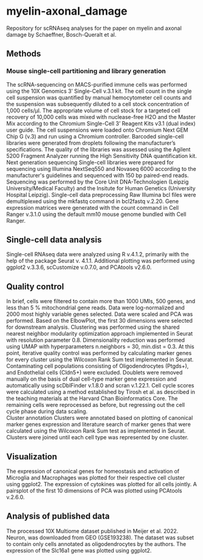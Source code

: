 # myelin-axonal_damage
Repository for scRNAseq analyses for the paper on myelin and axonal damage by Schaeffner, Bosch-Queralt et al. 

## Methods
### Mouse single-cell partitioning and library generation
The scRNA-sequencing on MACS-purified immune cells was performed using the 10X Genomics 3ʹ Single-Cell v.3.1 kit. The cell count in the single cell suspension was quantified by manual hemocytometer cell counts and the suspension was subsequently diluted to a cell stock concentration of 1,000 cells/µl. The appropriate volume of cell stock for a targeted cell recovery of 10,000 cells was mixed with nuclease-free H2O and the Master Mix according to the Chromium Single-Cell 3’ Reagent Kits v3.1 (dual index) user guide.
The cell suspensions were loaded onto Chromium Next GEM Chip G  (v.3) and run using a Chromium controller. Barcoded single-cell libraries were generated from droplets following the manufacturer’s specifications. The quality of the libraries was assessed using the Agilent 5200 Fragment Analyzer running the High Sensitivity DNA quantification kit.
Next generation sequencing
Single-cell libraries were prepared for sequencing using Illumina NextSeq550 and Novaseq 6000 according to the manufacturer's guidelines and sequenced with 150 bp paired-end reads. Sequencing was performed by the Core Unit DNA-Technologien (Leipzig University/Medical Faculty) and the Insitute for Human Genetics (University Hospital Leipzig).
Single-cell data preprocessing 
Raw Illumina bcl files were demultiplexed using the mkfastq command in bcl2fastq v.2.20. Gene expression matrices were generated with the count command in Cell Ranger v.3.1.0 using the default mm10 mouse genome bundled with Cell Ranger. 

## Single-cell data analysis 
Single-cell RNAseq data were analyzed using R v.4.1.2, primarily with the help of the package Seurat v. 4.1.1. Additional plotting was performed using ggplot2 v.3.3.6, scCustomize v.0.7.0, and PCAtools v2.6.0.

## Quality control
In brief, cells were filtered to contain more than 1000 UMIs, 500 genes, and less than 5 % mitochondrial gene reads. Data were log-normalized and 2000 most highly variable genes selected. Data were scaled and PCA was performed. Based on the ElbowPlot, the first 30 dimensions were selected for downstream analysis. Clustering was performed using the shared nearest neighbor modularity optimization approach implemented in Seurat with resolution parameter 0.8. Dimensionality reduction was performed using UMAP with hyperparameters n.neighbors = 30, min.dist = 0.3. At this point, iterative quality control was performed by calculating marker genes for every cluster using the Wilcoxon Rank Sum test implemented in Seurat. Contaminating cell populations consisting of Oligodendrocytes (Ptgds+), and Endothelial cells (Cldn5+) were excluded. Doublets were removed manually on the basis of dual cell-type marker gene expression and automatically using scDblFinder v.1.8.0 and scran v.1.22.1. Cell cycle scores were calculated using a method established by Tirosh et al. as described in the teaching materials at the Harvard Chan Bioinformatics Core. The remaining cells were reprocessed as before, but regressing out the cell cycle phase during data scaling.  
Cluster annotation
Clusters were annotated based on plotting of canonical marker genes expression and literature search of marker genes that were calculated using the Wilcoxon Rank Sum test as implemented in Seurat. Clusters were joined until each cell type was represented by one cluster. 

## Visualization
The expression of canonical genes for homeostasis and activation of Microglia and Macrophages was plotted for their respective cell cluster using ggplot2. The expression of cytokines was plotted for all cells jointly. 
A pairsplot of the first 10 dimensions of PCA was plotted using PCAtools v.2.6.0. 

 
## Analysis of published data 
The processed 10X Multiome dataset published in Meijer et al. 2022. Neuron, was downloaded from GEO (GSE193238). The dataset was subset to contain only cells annotated as oligodendrocytes by the authors. The expression of the Slc16a1 gene was plotted using ggplot2. 
